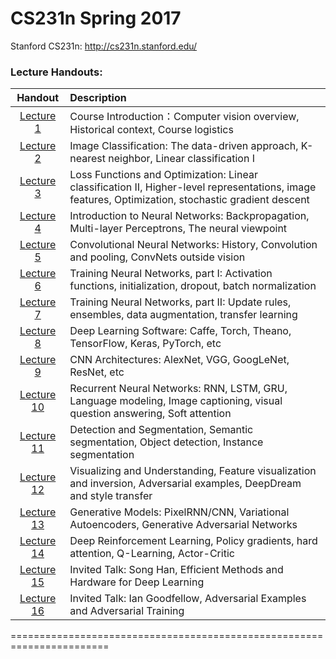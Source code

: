 # CS231n Spring 2017
Stanford CS231n: http://cs231n.stanford.edu/ 

### Lecture Handouts:
Handout                | Description
:---:                | :---
[Lecture 1](/cs231n_2017_lecture1.pdf)     | Course Introduction：Computer vision overview, Historical context, Course logistics
[Lecture 2](/cs231n_2017_lecture2.pdf)     | Image Classification: The data-driven approach, K-nearest neighbor, Linear classification I
[Lecture 3](/cs231n_2017_lecture3.pdf)     | Loss Functions and Optimization: Linear classification II, Higher-level representations, image features, Optimization, stochastic gradient descent
[Lecture 4](/cs231n_2017_lecture4.pdf)     | Introduction to Neural Networks: Backpropagation, Multi-layer Perceptrons, The neural viewpoint
[Lecture 5](/cs231n_2017_lecture5.pdf)     | Convolutional Neural Networks: History, Convolution and pooling, ConvNets outside vision
[Lecture 6](/cs231n_2017_lecture6.pdf)     | Training Neural Networks, part I: Activation functions, initialization, dropout, batch normalization
[Lecture 7](/cs231n_2017_lecture7.pdf)     | Training Neural Networks, part II: Update rules, ensembles, data augmentation, transfer learning
[Lecture 8](/cs231n_2017_lecture8.pdf)     | Deep Learning Software: Caffe, Torch, Theano, TensorFlow, Keras, PyTorch, etc
[Lecture 9](/cs231n_2017_lecture9.pdf)     | CNN Architectures: AlexNet, VGG, GoogLeNet, ResNet, etc
[Lecture 10](/cs231n_2017_lecture10.pdf)     | Recurrent Neural Networks: RNN, LSTM, GRU, Language modeling, Image captioning, visual question answering, Soft attention
[Lecture 11](/cs231n_2017_lecture11.pdf)     | Detection and Segmentation, Semantic segmentation, Object detection, Instance segmentation
[Lecture 12](/cs231n_2017_lecture12.pdf)     |Visualizing and Understanding, Feature visualization and inversion, Adversarial examples, DeepDream and style transfer
[Lecture 13](/cs231n_2017_lecture13.pdf)     | Generative Models: PixelRNN/CNN, Variational Autoencoders, Generative Adversarial Networks
[Lecture 14](/cs231n_2017_lecture14.pdf)     | Deep Reinforcement Learning, Policy gradients, hard attention, Q-Learning, Actor-Critic
[Lecture 15](/cs231n_2017_lecture15.pdf)     | Invited Talk: Song Han, Efficient Methods and Hardware for Deep Learning
[Lecture 16](/cs231n_2017_lecture16.pdf)     | Invited Talk: Ian Goodfellow, Adversarial Examples and Adversarial Training

=======================================================================
